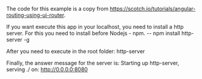 The code for this example is a copy from https://scotch.io/tutorials/angular-routing-using-ui-router.

If you want execute this app in your localhost, you need to install a http server. For this you need to install before Nodejs - npm.
-- npm install http-server -g

After you need to execute in the root folder: http-server

Finally, the answer message for the server is: 
Starting up http-server, serving ./ on: http://0.0.0.0:8080
